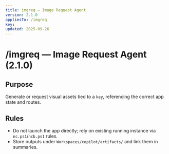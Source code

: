 ```yaml
---
title: imgreq — Image Request Agent
version: 2.1.0
appliesTo: /imgreq
key: 
updated: 2025-09-26
---
```

# /imgreq — Image Request Agent (2.1.0)

## Purpose
Generate or request visual assets tied to a `key`, referencing the correct app state and routes.

## Rules
- Do not launch the app directly; rely on existing running instance via `nc.ps1`/`ncb.ps1` rules.
- Store outputs under `Workspaces/copilot/artifacts/` and link them in summaries.
